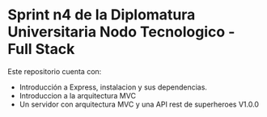 # Sprint n4 de la Diplomatura Universitaria Nodo Tecnologico - Full Stack

Este repositorio cuenta con:
- Introducción a Express, instalacion y sus dependencias.
- Introduccion a la arquitectura MVC
- Un servidor con arquitectura MVC y una API rest de superheroes V1.0.0
